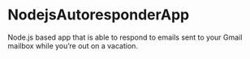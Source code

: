 # NodejsAutoresponderApp
Node.js based app that is able to respond to emails sent to your Gmail mailbox while you’re out on a vacation.
